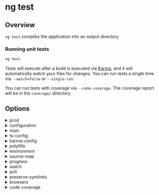 <!-- Links in /docs/documentation should NOT have `.md` at the end, because they end up in our wiki at release. -->

# ng test

## Overview
`ng test` compiles the application into an output directory

### Running unit tests

```bash
ng test
```

Tests will execute after a build is executed via [Karma](http://karma-runner.github.io/0.13/index.html), and it will automatically watch your files for changes. You can run tests a single time via `--watch=false` or `--single-run`.

You can run tests with coverage via `--code-coverage`. The coverage report will be in the `coverage/` directory.

## Options
<details>
  <summary>prod</summary>
  <p>
    <code>--prod</code> 
  </p>
  <p>
    Flag to set configuration to "prod".
  </p>
</details>
<details>
  <summary>configuration</summary>
  <p>
    <code>--configuration</code> (alias: <code>-c</code>) 
  </p>
  <p>
    Specify the configuration to use.
  </p>
</details>
<details>
  <summary>main</summary>
  <p>
    <code>--main</code> 
  </p>
  <p>
    The name of the main entry-point file.
  </p>
</details>
<details>
  <summary>ts-config</summary>
  <p>
    <code>--ts-config</code> 
  </p>
  <p>
    The name of the TypeScript configuration file.
  </p>
</details>
<details>
  <summary>karma-config</summary>
  <p>
    <code>--karma-config</code> 
  </p>
  <p>
    The name of the Karma configuration file.
  </p>
</details>
<details>
  <summary>polyfills</summary>
  <p>
    <code>--polyfills</code> 
  </p>
  <p>
    The name of the polyfills file.
  </p>
</details>
<details>
  <summary>environment</summary>
  <p>
    <code>--environment</code> 
  </p>
  <p>
    Defines the build environment.
  </p>
</details>
<details>
  <summary>source-map</summary>
  <p>
    <code>--source-map</code> 
  </p>
  <p>
    Output sourcemaps.
  </p>
</details>
<details>
  <summary>progress</summary>
  <p>
    <code>--progress</code> 
  </p>
  <p>
    Log progress to the console while building.
  </p>
</details>
<details>
  <summary>watch</summary>
  <p>
    <code>--watch</code> 
  </p>
  <p>
    Run build when files change.
  </p>
</details>
<details>
  <summary>poll</summary>
  <p>
    <code>--poll</code> 
  </p>
  <p>
    Enable and define the file watching poll time period in milliseconds.
  </p>
</details>
<details>
  <summary>preserve-symlinks</summary>
  <p>
    <code>--preserve-symlinks</code> 
  </p>
  <p>
    Do not use the real path when resolving modules.
  </p>
</details>
<details>
  <summary>browsers</summary>
  <p>
    <code>--browsers</code> 
  </p>
  <p>
    Override which browsers tests are run against.
  </p>
</details>
<details>
  <summary>code-coverage</summary>
  <p>
    <code>--code-coverage</code> 
  </p>
  <p>
    Output a code coverage report.
  </p>
</details>
